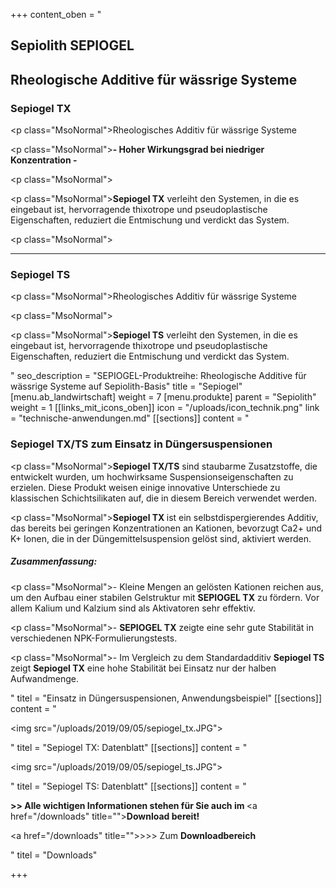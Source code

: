 +++
content_oben = "<h2><strong>Sepiolith SEPIOGEL</strong></h2><h2><strong>Rheologische Additive für wässrige Systeme</strong></h2><h3>Sepiogel TX</h3><p class=\"MsoNormal\">Rheologisches Additiv für wässrige Systeme</p><p class=\"MsoNormal\"><strong>- Hoher Wirkungsgrad bei niedriger Konzentration -</strong></p><p class=\"MsoNormal\"></p><p class=\"MsoNormal\"><strong>Sepiogel TX</strong> verleiht den Systemen, in die es eingebaut ist, hervorragende thixotrope und pseudoplastische Eigenschaften, reduziert die Entmischung und verdickt das System.</p><p class=\"MsoNormal\"></p><hr><h3>Sepiogel TS</h3><p class=\"MsoNormal\">Rheologisches Additiv für wässrige Systeme</p><p class=\"MsoNormal\"></p><p class=\"MsoNormal\"><strong>Sepiogel TS</strong> verleiht den Systemen, in die es eingebaut ist, hervorragende thixotrope und pseudoplastische Eigenschaften, reduziert die Entmischung und verdickt das System.</p>"
seo_description = "SEPIOGEL-Produktreihe: Rheologische Additive für wässrige Systeme auf Sepiolith-Basis"
title = "Sepiogel"
[menu.ab_landwirtschaft]
weight = 7
[menu.produkte]
parent = "Sepiolith"
weight = 1
[[links_mit_icons_oben]]
icon = "/uploads/icon_technik.png"
link = "technische-anwendungen.md"
[[sections]]
content = "<h3><strong>Sepiogel TX/TS</strong> zum Einsatz in Düngersuspensionen</h3><p class=\"MsoNormal\"><strong>Sepiogel TX/TS</strong> sind staubarme Zusatzstoffe, die entwickelt wurden, um hochwirksame Suspensionseigenschaften zu erzielen. Diese Produkt weisen einige innovative Unterschiede zu klassischen Schichtsilikaten auf, die in diesem Bereich verwendet werden. </p><p class=\"MsoNormal\"><strong>Sepiogel TX </strong>ist ein selbstdispergierendes Additiv, das bereits bei geringen Konzentrationen an Kationen, bevorzugt Ca2+ und K+ Ionen, die in der Düngemittelsuspension gelöst sind, aktiviert werden.</p><h5>Zusammenfassung:</h5><p class=\"MsoNormal\">- Kleine Mengen an gelösten Kationen reichen aus, um den Aufbau einer stabilen Gelstruktur mit <strong>SEPIOGEL TX</strong> zu fördern. Vor allem Kalium und Kalzium sind als Aktivatoren sehr effektiv.</p><p class=\"MsoNormal\">- <strong>SEPIOGEL TX</strong> zeigte eine sehr gute Stabilität in verschiedenen NPK-Formulierungstests.</p><p class=\"MsoNormal\">- Im Vergleich zu dem Standardadditiv <strong>Sepiogel TS</strong> zeigt <strong>Sepiogel TX</strong> eine hohe Stabilität bei Einsatz nur der halben Aufwandmenge.</p>"
titel = "Einsatz in Düngersuspensionen, Anwendungsbeispiel"
[[sections]]
content = "<p><img src=\"/uploads/2019/09/05/sepiogel_tx.JPG\"></p>"
titel = "Sepiogel TX: Datenblatt"
[[sections]]
content = "<p><img src=\"/uploads/2019/09/05/sepiogel_ts.JPG\"></p>"
titel = "Sepiogel TS: Datenblatt"
[[sections]]
content = "<p><strong>&gt;&gt; Alle wichtigen Informationen stehen für Sie auch im </strong><a href=\"/downloads\" title=\"\"><strong>Download </strong></a><strong>bereit!</strong></p><p><a href=\"/downloads\" title=\"\">&gt;&gt;&gt; Zum <strong>Downloadbereich</strong></a></p>"
titel = "Downloads"

+++
